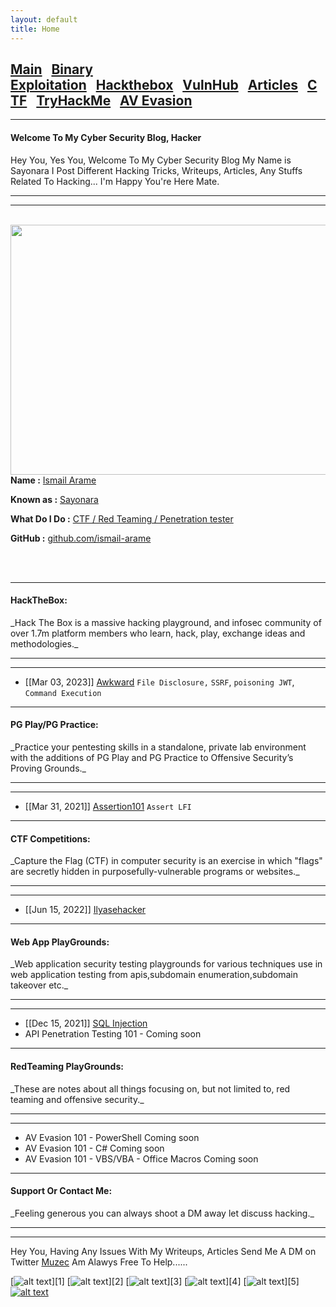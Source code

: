 ```yaml
---
layout: default
title: Home
---
```


<h2 class="mume-header" id="mainindexhtml-nbspnbsp-contactcontacthtml"><a href="./index.html">Main</a>&#xA0;&#xA0;&#xA0;<a href="/posts/binaryexploitation/index.html">Binary Exploitation</a>&#xA0;&#xA0;&#xA0;<a href="/posts/hackthebox/index.html">Hackthebox</a>&#xA0;&#xA0;&#xA0;<a href="/posts/vulnhub/index.html">VulnHub</a>&#xA0;&#xA0;&#xA0;<a href="/posts/articles/index.html">Articles</a>&#xA0;&#xA0;&#xA0;<a href="/posts/CTF/index.html">CTF</a>&#xA0;&#xA0;&#xA0;<a href="/posts/tryhackme/index.html">TryHackMe</a>&#xA0;&#xA0;&#xA0;<a href="/posts/avevasion/index.html">AV Evasion</a></h2>


* * *
#### Welcome To My Cyber Security Blog,  Hacker
Hey You, Yes You, Welcome To My Cyber Security Blog My Name is Sayonara I Post Different Hacking Tricks, Writeups, Articles, Any Stuffs Related To Hacking... I'm Happy You're Here Mate.

* * *


<hr>
<br>
<img style="padding-right: 30px;" align="left"  width="600" height="400" src="https://www.linkpicture.com/q/tengen-uzui-sound-hashira-demon-slayer-910@1@e-preview.jpg">
<br>
<p><strong>Name :</strong> <a href="#">Ismail Arame</a></p>
<p><strong>Known as :</strong> <a href="#">Sayonara</a></p>
<p><strong>What Do I Do :</strong> <a href="#">CTF / Red Teaming / Penetration tester</a></p>
<p><strong>GitHub :</strong> <a href="https://github.com/ismail-arame">github.com/ismail-arame</a></p>
<br clear="left">
<br clear="left">




* * *
<h4 class="mume-header" id="hackthebox">HackTheBox:</h4>
_Hack The Box is a massive hacking playground, and infosec community of over 1.7m platform members who learn, hack, play, exchange ideas and methodologies._
<hr>
<hr>


- [[Mar 03, 2023]] [Awkward](https://ismail-arame.github.io/posts/hackthebox/awkward.html) `File Disclosure,` `SSRF`, `poisoning JWT`, `Command Execution`





* * *
<h4 class="mume-header" id="pg">PG Play/PG Practice:</h4>
_Practice your pentesting skills in a standalone, private lab environment with the additions of PG Play and PG Practice to Offensive Security’s Proving Grounds._ 
<hr>
<hr>



- [[Mar 31, 2021]] [Assertion101](https://muzec0318.github.io/posts/PG/assertion101.html) `Assert LFI`



* * *
<h4 class="mume-header" id="ctf">CTF Competitions:</h4>
_Capture the Flag (CTF) in computer security is an exercise in which "flags" are secretly hidden in purposefully-vulnerable programs or websites._
<hr>
<hr>


- [[Jun 15, 2022]] [Ilyasehacker](https://muzec0318.github.io/posts/CTF/ilyasehacker.html)



* * *
<h4 class="mume-header" id="webapp">Web App PlayGrounds:</h4>
_Web application security testing playgrounds for various techniques use in web application testing from apis,subdomain enumeration,subdomain takeover etc._
<hr>
<hr>


- [[Dec 15, 2021]] [SQL Injection](https://muzec0318.github.io/posts/portswigger/sqli1.html)
- API Penetration Testing 101 - Coming soon




* * *
<h4 class="mume-header" id="redTeaming">RedTeaming PlayGrounds:</h4>
_These are notes about all things focusing on, but not limited to, red teaming and offensive security._
<hr>
<hr>


- AV Evasion 101 - PowerShell Coming soon
- AV Evasion 101 - C# Coming soon
- AV Evasion 101 - VBS/VBA - Office Macros Coming soon



* * *
<h4 class="mume-header" id="contact">Support Or Contact Me:</h4>
_Feeling generous you can always shoot a DM away let discuss hacking._
<hr>
<hr>

Hey You, Having Any Issues With My Writeups, Articles Send Me A DM on Twitter [Muzec](https://twitter.com/muzec_saminu)  Am Alawys Free To Help......


<!-- display the social media buttons in your README -->

[![alt text][1.1]][1]
[![alt text][2.1]][2]
[![alt text][3.1]][3]
[![alt text][4.1]][4]
[![alt text][5.1]][5]
[![alt text][6.1]][6]

<!-- icons with padding -->

[1.1]: http://i.imgur.com/tXSoThF.png
[2.1]: http://i.imgur.com/P3YfQoD.png
[3.1]: http://i.imgur.com/yCsTjba.png
[4.1]: http://i.imgur.com/YckIOms.png
[5.1]: http://i.imgur.com/1AGmwO3.png
[6.1]: http://i.imgur.com/0o48UoR.png


<!-- links to your social media accounts -->
<!-- update these accordingly -->


[6]: http://www.github.com/ismail-arame
